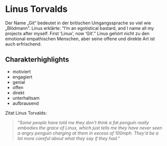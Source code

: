 # Linus Torvalds
Der Name „Git“ bedeutet in der britischen Umgangssprache so viel wie „Blödmann“. Linus erklärte:
“I’m an egotistical bastard, and I name all my projects after myself. First ‘Linux’, now ‘Git’.”
Linus gehört nicht zu den emotional empathischen Menschen, aber seine offene und direkte Art ist auch erfrischend.

## Charakterhighlights
* motiviert
* engagiert
* genial
* offen
* direkt
* unterhaltsam
* aufbrausend

Zitat Linus Torvalds:
> _"Some people have told me they don't think a fat penguin really embodies the grace of Linux, which just tells me they have never seen a angry penguin charging at them in excess of 100mph. They'd be a lot more careful about what they say if they had."_
